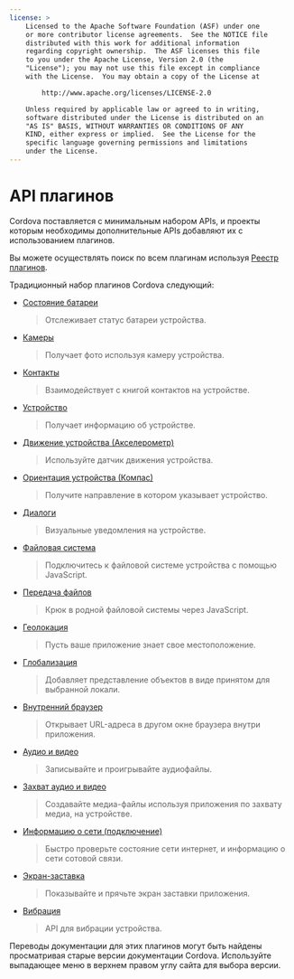 ```yaml
---
license: >
    Licensed to the Apache Software Foundation (ASF) under one
    or more contributor license agreements.  See the NOTICE file
    distributed with this work for additional information
    regarding copyright ownership.  The ASF licenses this file
    to you under the Apache License, Version 2.0 (the
    "License"); you may not use this file except in compliance
    with the License.  You may obtain a copy of the License at

        http://www.apache.org/licenses/LICENSE-2.0

    Unless required by applicable law or agreed to in writing,
    software distributed under the License is distributed on an
    "AS IS" BASIS, WITHOUT WARRANTIES OR CONDITIONS OF ANY
    KIND, either express or implied.  See the License for the
    specific language governing permissions and limitations
    under the License.
---
```


# API плагинов

Cordova поставляется с минимальным набором APIs, и проекты которым необходимы дополнительные APIs добавляют их с использованием плагинов.

Вы можете осуществлять поиск по всем плагинам используя [Реестр плагинов][1].

 [1]: http://plugins.cordova.io/

Традиционный набор плагинов Cordova следующий:

*   [Состояние батареи][2]
    
    > Отслеживает статус батареи устройства.

*   [Камеры][3]
    
    > Получает фото используя камеру устройства.

*   [Контакты][4]
    
    > Взаимодействует с книгой контактов на устройстве.

*   [Устройство][5]
    
    > Получает информацию об устройстве.

*   [Движение устройства (Акселерометр)][6]
    
    > Используйте датчик движения устройства.

*   [Ориентация устройства (Компас)][7]
    
    > Получите направление в котором указывает устройство.

*   [Диалоги][8]
    
    > Визуальные уведомления на устройстве.

*   [Файловая система][9]
    
    > Подключитесь к файловой системе устройства с помощью JavaScript.

*   [Передача файлов][10]
    
    > Крюк в родной файловой системы через JavaScript.

*   [Геолокация][11]
    
    > Пусть ваше приложение знает свое местоположение.

*   [Глобализация][12]
    
    > Добавляет представление объектов в виде принятом для выбранной локали.

*   [Внутренний браузер][13]
    
    > Открывает URL-адреса в другом окне браузера внутри приложения.

*   [Аудио и видео][14]
    
    > Записывайте и проигрывайте аудиофайлы.

*   [Захват аудио и видео][15]
    
    > Создавайте медиа-файлы используя приложения по захвату медиа, на устройстве.

*   [Информацию о сети (подключение)][16]
    
    > Быстро проверьте состояние сети интернет, и информацию о сети сотовой связи.

*   [Экран-заставка][17]
    
    > Показывайте и прячьте экран заставки приложения.

*   [Вибрация][18]
    
    > API для вибрации устройства.

 [2]: https://github.com/apache/cordova-plugin-battery-status/blob/master/doc/index.md
 [3]: https://github.com/apache/cordova-plugin-camera/blob/master/doc/index.md
 [4]: https://github.com/apache/cordova-plugin-contacts/blob/master/doc/index.md
 [5]: https://github.com/apache/cordova-plugin-device/blob/master/doc/index.md
 [6]: https://github.com/apache/cordova-plugin-device-motion/blob/master/doc/index.md
 [7]: https://github.com/apache/cordova-plugin-device-orientation/blob/master/doc/index.md
 [8]: https://github.com/apache/cordova-plugin-dialogs/blob/master/doc/index.md
 [9]: https://github.com/apache/cordova-plugin-file/blob/master/doc/index.md
 [10]: https://github.com/apache/cordova-plugin-file-transfer/blob/master/doc/index.md
 [11]: https://github.com/apache/cordova-plugin-geolocation/blob/master/doc/index.md
 [12]: https://github.com/apache/cordova-plugin-globalization/blob/master/doc/index.md
 [13]: https://github.com/apache/cordova-plugin-inappbrowser/blob/master/doc/index.md
 [14]: https://github.com/apache/cordova-plugin-media/blob/master/doc/index.md
 [15]: https://github.com/apache/cordova-plugin-media-capture/blob/master/doc/index.md
 [16]: https://github.com/apache/cordova-plugin-network-information/blob/master/doc/index.md
 [17]: https://github.com/apache/cordova-plugin-splashscreen/blob/master/doc/index.md
 [18]: https://github.com/apache/cordova-plugin-vibration/blob/master/doc/index.md

Переводы документации для этих плагинов могут быть найдены просматривая старые версии документации Cordova. Используйте выпадающее меню в верхнем правом углу сайта для выбора версии.
